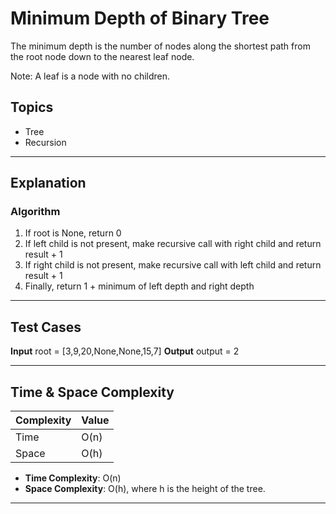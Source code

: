 # Minimum Depth of Binary Tree

The minimum depth is the number of nodes along the shortest path from the root node down to the nearest leaf node.

Note: A leaf is a node with no children.

## Topics
- Tree
- Recursion

---

## Explanation

### Algorithm

1. If root is None, return 0
2. If left child is not present, make recursive call with right child and return result + 1
3. If right child is not present, make recursive call with left child and return result + 1
4. Finally, return 1 + minimum of left depth and right depth

---

## Test Cases

**Input**
root = [3,9,20,None,None,15,7]
**Output**
output = 2

---

## Time & Space Complexity

| Complexity | Value     |
|------------|-----------|
| Time       | O(n)      |
| Space      | O(h)      |

- **Time Complexity**: O(n)  
- **Space Complexity**: O(h), where h is the height of the tree.

---
